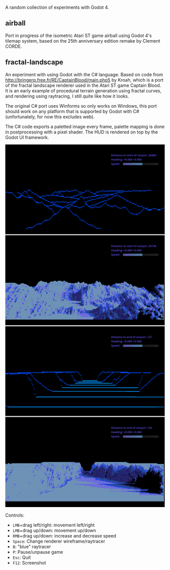 A random collection of experiments with Godot 4.

## airball

Port in progress of the isometric Atari ST game airball using Godot 4's tilemap
system, based on the 25th anniversary edition remake by Clement CORDE.

## fractal-landscape

An experiment with using Godot with the C# language. Based on code from
http://bringerp.free.fr/RE/CaptainBlood/main.php5 by Kroah, which is a port of
the fractal landscape renderer used in the Atari ST game Captain Blood. It is an
early example of procedural terrain generation using fractal curves, and rendering
using raytracing, I still quite like how it looks.

The original C# port uses Winforms so only works on Windows, this
port should work on any platform that is supported by Godot with C#
(unfortunately, for now this excludes web).

The C# code exports a paletted image every frame, palette mapping is done in
postprocessing with a pixel shader. The HUD is rendered on top by the Godot UI
framework.

![Landscape (wireframe)](screenshots/screenshot0001.png)
![Landscape (raytracing)](screenshots/screenshot0002.png)
![Canyon (wireframe)](screenshots/screenshot0005.png)
![Canyon (raytracing)](screenshots/screenshot0003.png)

Controls:

- `LMB`+drag left/right: movement left/right
- `LMB`+drag up/down: movement up/down
- `RMB`+drag up/down: increase and decrease speed
- `Space`: Change renderer wireframe/raytracer
- `B`: "blue" raytracer
- `P`: Pause/unpause game
- `Esc`: Quit
- `F12`: Screenshot
